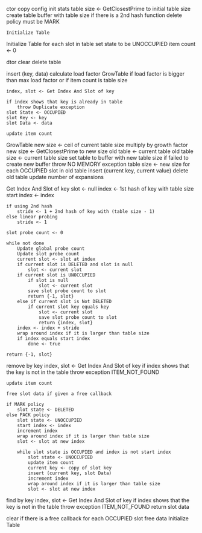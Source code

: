 ctor
    copy config
    init stats
    table size <- GetClosestPrime to initial table size
    create table buffer with table size
    if there is a 2nd hash function
        delete policy must be MARK
    
    Initialize Table

Initialize Table
    for each slot in table
        set state to be UNOCCUPIED
    item count <- 0

dtor
    clear
    delete table

insert (key, data)
    calculate load factor
    GrowTable if load factor is bigger than max load factor or if item count is table size

    index, slot <- Get Index And Slot of key

    if index shows that key is already in table
        throw Duplicate exception
    slot State <- OCCUPIED
    slot Key <- key
    slot Data <- data

    update item count

GrowTable
    new size <- ceil of current table size multiply by growth factor
    new size <- GetClosestPrime to new size
    old table <- current table
    old table size <- current table size
    set table to buffer with new table size
    if failed to create new buffer
        throw NO MEMORY exception
    table size <- new size
    for each OCCUPIED slot in old table
        insert (current key, current value)
    delete old table
    update number of expansions

Get Index And Slot of key
    slot <- null
    index <- 1st hash of key with table size
    start index <- index
    
    if using 2nd hash
        stride <- 1 + 2nd hash of key with (table size - 1)
    else linear probing
        stride <- 1

    slot probe count <- 0

    while not done
        Update global probe count
        Update slot probe count
        current slot <- slot at index
        if current slot is DELETED and slot is null
            slot <- current slot
        if current slot is UNOCCUPIED
            if slot is null
                slot <- current slot
            save slot probe count to slot
            return {-1, slot}
        else if current slot is Not DELETED
            if current slot key equals key
                slot <- current slot
                save slot probe count to slot
                return {index, slot}
        index <- index + stride
        wrap around index if it is larger than table size
        if index equals start index
            done <- true

    return {-1, slot}
    


remove by key
    index, slot <- Get Index And Slot of key
    if index shows that the key is not in the table
        throw exception ITEM_NOT_FOUND
    
    update item count

    free slot data if given a free callback

    if MARK policy
        slot state <- DELETED
    else PACK policy
        slot state <- UNOCCUPIED
        start index <- index
        increment index
        wrap around index if it is larger than table size
        slot <- slot at new index
        
        while slot state is OCCUPIED and index is not start index
            slot state <- UNOCCUPIED
            update item count
            current key <- copy of slot key
            insert (current key, slot Data)
            increment index
            wrap around index if it is larger than table size
            slot <- slot at new index


find by key
    index, slot <- Get Index And Slot of key
    if index shows that the key is not in the table
        throw exception ITEM_NOT_FOUND
    return slot data

clear
    if there is a free callback
        for each OCCUPIED slot
            free data
    Initialize Table

